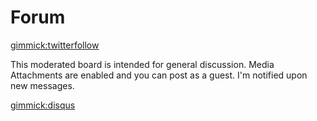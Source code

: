 Forum
=====

[gimmick:twitterfollow](VF4rcy)

This moderated board is intended for general discussion. Media Attachments are enabled and you can post as a guest. I'm notified upon new messages.

[gimmick:disqus](mymdwiki)